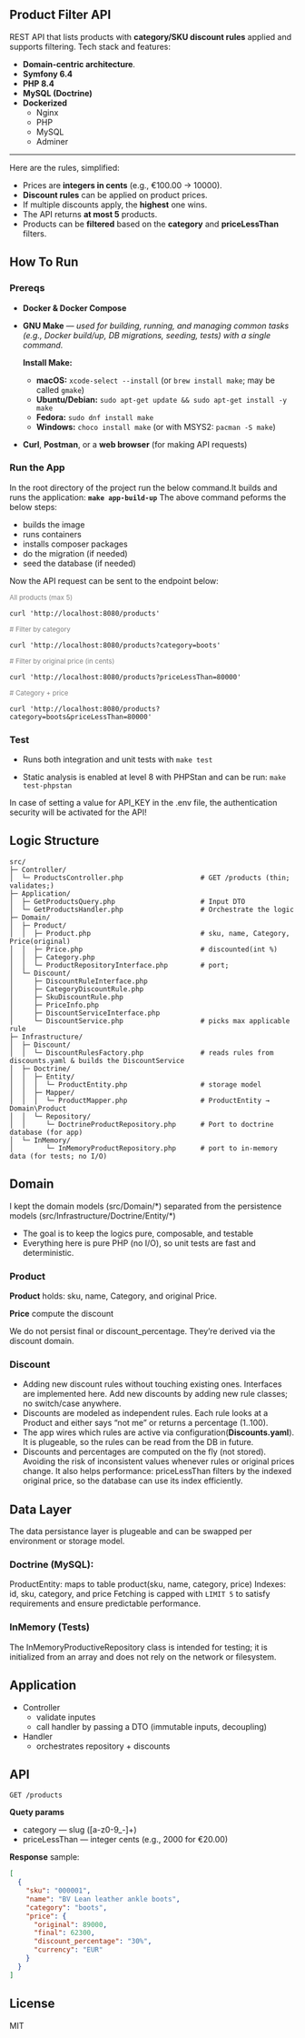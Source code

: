 ## Product Filter API
REST API that lists products with **category/SKU discount rules** applied and supports filtering.
Tech stack and features:
- **Domain-centric architecture**.
- **Symfony 6.4**
- **PHP 8.4**
- **MySQL (Doctrine)**
- **Dockerized** 
  - Nginx
  - PHP
  - MySQL
  - Adminer
--------------

Here are the rules, simplified:
- Prices are **integers in cents** (e.g., €100.00 → 10000).
- **Discount rules** can be applied on product prices.
- If multiple discounts apply, the **highest** one wins.
- The API returns **at most 5** products.
- Products can be **filtered** based on the **category** and **priceLessThan** filters. 

## How To Run
### Prereqs
- **Docker & Docker Compose**
- **GNU Make** — *used for building, running, and managing common tasks (e.g., Docker build/up, DB migrations, seeding, tests) with a single command.*

  **Install Make:**
  - **macOS:** `xcode-select --install` (or `brew install make`; may be called `gmake`)
  - **Ubuntu/Debian:** `sudo apt-get update && sudo apt-get install -y make`
  - **Fedora:** `sudo dnf install make`
  - **Windows:** `choco install make` (or with MSYS2: `pacman -S make`)

- **Curl**, **Postman**, or a **web browser** (for making API requests)

### Run the App
 In the root directory of the project run the below command.It builds and runs the application:
**`make app-build-up`**
The above command peforms the below steps:
- builds the image
- runs containers 
- installs composer packages
- do the migration (if needed)
- seed the database (if needed)


Now the API request can be sent to the endpoint below:

<sub><span style="color: gray;">All products (max 5)</span></sub>

`curl 'http://localhost:8080/products'`


<sub><span style="color: gray;"># Filter by category</span></sub>

`curl 'http://localhost:8080/products?category=boots'`

<sub><span style="color: gray;"># Filter by original price (in cents)</span></sub>

`curl 'http://localhost:8080/products?priceLessThan=80000'`

<sub><span style="color: gray;"># Category + price</span></sub>

`curl 'http://localhost:8080/products?category=boots&priceLessThan=80000'`

### Test
- Runs both integration and unit tests with `make test`

- Static analysis is enabled at level 8 with PHPStan and can be run: `make test-phpstan`

In case of setting a value for API_KEY in the .env file, the authentication security will be activated for the API!

## Logic Structure
```
src/
├─ Controller/
│  └─ ProductsController.php                   # GET /products (thin; validates;)
├─ Application/
│  ├─ GetProductsQuery.php                     # Input DTO 
│  └─ GetProductsHandler.php                   # Orchestrate the logic
├─ Domain/
│  ├─ Product/
│  │  ├─ Product.php                           # sku, name, Category, Price(original)
│  │  ├─ Price.php                             # discounted(int %)
│  │  ├─ Category.php                          
│  │  └─ ProductRepositoryInterface.php        # port;
│  └─ Discount/
│     ├─ DiscountRuleInterface.php            
│     ├─ CategoryDiscountRule.php              
│     ├─ SkuDiscountRule.php                  
│     ├─ PriceInfo.php                         
│     ├─ DiscountServiceInterface.php
│     └─ DiscountService.php                   # picks max applicable rule
├─ Infrastructure/
│  ├─ Discount/
│  │  └─ DiscountRulesFactory.php              # reads rules from discounts.yaml & builds the DiscountService
│  ├─ Doctrine/
│  │  ├─ Entity/
│  │  │  └─ ProductEntity.php                  # storage model
│  │  ├─ Mapper/
│  │  │  └─ ProductMapper.php                  # ProductEntity → Domain\Product
│  │  └─ Repository/
│  │     └─ DoctrineProductRepository.php      # Port to doctrine database (for app)
│  └─ InMemory/
│        └─ InMemoryProductRepository.php      # port to in-memory data (for tests; no I/O)
```
## Domain
I kept the domain models (src/Domain/\*) separated from the persistence models (src/Infrastructure/Doctrine/Entity/\*)
- The goal is to keep the logics pure, composable, and testable
- Everything here is pure PHP (no I/O), so unit tests are fast and deterministic.
### Product
**Product** holds: sku, name, Category, and original Price.

**Price** compute the discount

We do not persist final or discount_percentage. They’re derived via the discount domain.

### Discount
- Adding new discount rules without touching existing ones. Interfaces are implemented here. Add new discounts by adding new rule classes; no switch/case anywhere.
- Discounts are modeled as independent rules. Each rule looks at a Product and either says “not me” or returns a percentage (1..100).
- The app wires which rules are active via configuration(**Discounts.yaml**). It is plugeable, so the rules can be read from the DB in future.
- Discounts and percentages are computed on the fly (not stored). Avoiding the risk of inconsistent values whenever rules or original prices change. It also helps performance: priceLessThan filters by the indexed original price, so the database can use its index efficiently.

## Data Layer
The data persistance layer is plugeable and can be swapped per environment or storage model.

### Doctrine (MySQL):
ProductEntity: maps to table product(sku, name, category, price)
Indexes: id, sku, category, and price
Fetching is capped with `LIMIT 5` to satisfy requirements and ensure predictable performance.

### InMemory (Tests)
The InMemoryProductiveRepository class is intended for testing; it is initialized from an array and does not rely on the network or filesystem.

## Application
- Controller
  - validate inputes 
  - call handler by passing a DTO (immutable inputs, decoupling)
- Handler
  - orchestrates repository + discounts

## API
`GET /products`

**Quety params**
 - category — slug ([a-z0-9_-]+)
 - priceLessThan — integer cents (e.g., 2000 for €20.00)

**Response** sample:
```json
[
  {
    "sku": "000001",
    "name": "BV Lean leather ankle boots",
    "category": "boots",
    "price": {
      "original": 89000,
      "final": 62300,
      "discount_percentage": "30%",
      "currency": "EUR"
    }
  }
]
```

## License
MIT
